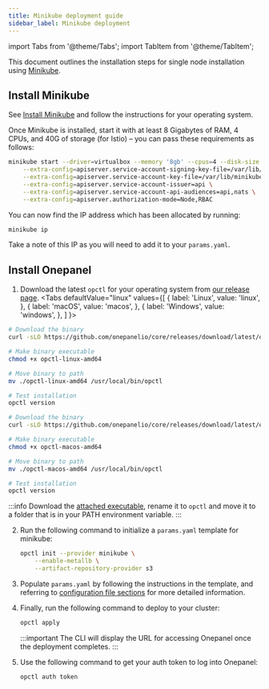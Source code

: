 ```yaml
---
title: Minikube deployment guide
sidebar_label: Minikube deployment
---
```

import Tabs from '@theme/Tabs';
import TabItem from '@theme/TabItem';

This document outlines the installation steps for single node installation using [Minikube](https://kubernetes.io/docs/setup/learning-environment/minikube/).

## Install Minikube

See [Install Minikube](https://kubernetes.io/docs/tasks/tools/install-minikube/) and follow the instructions for your operating system.

Once Minikube is installed, start it with at least 8 Gigabytes of RAM, 4 CPUs, and 40G of storage (for Istio) – you can pass these requirements as follows:

```bash
minikube start --driver=virtualbox --memory '8gb' --cpus=4 --disk-size '40g' \
    --extra-config=apiserver.service-account-signing-key-file=/var/lib/minikube/certs/sa.key \
    --extra-config=apiserver.service-account-key-file=/var/lib/minikube/certs/sa.pub \
    --extra-config=apiserver.service-account-issuer=api \
    --extra-config=apiserver.service-account-api-audiences=api,nats \
    --extra-config=apiserver.authorization-mode=Node,RBAC
```

You can now find the IP address which has been allocated by running:

```bash
minikube ip
```

Take a note of this IP as you will need to add it to your `params.yaml`.

## Install Onepanel

1. Download the latest `opctl` for your operating system from [our release page](https://github.com/onepanelio/core/releases/latest).
  <Tabs
    defaultValue="linux"
    values={[
      { label: 'Linux', value: 'linux', },
      { label: 'macOS', value: 'macos', },
      { label: 'Windows', value: 'windows', },
    ]
  }>
  <TabItem value="linux">

  ```bash
  # Download the binary
  curl -sLO https://github.com/onepanelio/core/releases/download/latest/opctl-linux-amd64

  # Make binary executable
  chmod +x opctl-linux-amd64

  # Move binary to path
  mv ./opctl-linux-amd64 /usr/local/bin/opctl

  # Test installation
  opctl version
  ```

  </TabItem>
  <TabItem value="macos">

  ```bash
  # Download the binary
  curl -sLO https://github.com/onepanelio/core/releases/download/latest/opctl-macos-amd64

  # Make binary executable
  chmod +x opctl-macos-amd64

  # Move binary to path
  mv ./opctl-macos-amd64 /usr/local/bin/opctl

  # Test installation
  opctl version
  ```

  </TabItem>
  <TabItem value="windows">

  :::info
  Download the [attached executable](https://github.com/onepanelio/core/releases/latest/download/opctl-windows-amd64.exe), rename it to `opctl` and move it to a folder that is in your PATH environment variable.
  :::

  </TabItem>
  </Tabs>

2. Run the following command to initialize a `params.yaml` template for minikube:
    ```bash
    opctl init --provider minikube \
        --enable-metallb \
        --artifact-repository-provider s3
    ```

3. Populate `params.yaml` by following the instructions in the template, and referring to [configuration file sections](/docs/deployment/configuration/files#sections) for more detailed information.

4. Finally, run the following command to deploy to your cluster:
    ```bash
    opctl apply
    ```

    :::important
    The CLI will display the URL for accessing Onepanel once the deployment completes.
    :::

5. Use the following command to get your auth token to log into Onepanel:
    ```bash
    opctl auth token
    ```